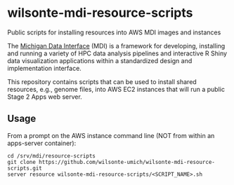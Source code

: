 # wilsonte-mdi-resource-scripts
Public scripts for installing resources into AWS MDI images and instances

The [Michigan Data Interface](https://midataint.github.io/) (MDI) is a framework for developing,
installing and running a variety of HPC data analysis pipelines
and interactive R Shiny data visualization applications
within a standardized design and implementation interface.

This repository contains scripts that can be used to install shared resources,
e.g., genome files, into AWS EC2 instances that will run a public
Stage 2 Apps web server. 

## Usage

From a prompt on the AWS instance command line (NOT from within
an apps-server container):

```
cd /srv/mdi/resource-scripts
git clone https://github.com/wilsonte-umich/wilsonte-mdi-resource-scripts.git
server resource wilsonte-mdi-resource-scripts/<SCRIPT_NAME>.sh
```

